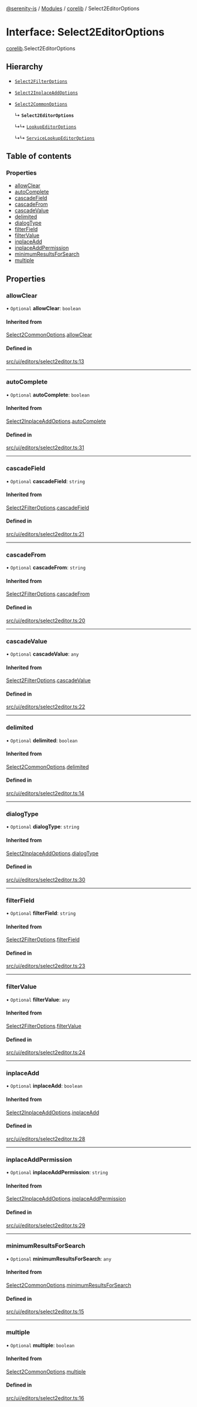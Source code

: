[@serenity-is](../README.md) / [Modules](../modules.md) / [corelib](../modules/corelib.md) / Select2EditorOptions

# Interface: Select2EditorOptions

[corelib](../modules/corelib.md).Select2EditorOptions

## Hierarchy

- [`Select2FilterOptions`](corelib.Select2FilterOptions.md)

- [`Select2InplaceAddOptions`](corelib.Select2InplaceAddOptions.md)

- [`Select2CommonOptions`](corelib.Select2CommonOptions.md)

  ↳ **`Select2EditorOptions`**

  ↳↳ [`LookupEditorOptions`](corelib.LookupEditorOptions.md)

  ↳↳ [`ServiceLookupEditorOptions`](corelib.ServiceLookupEditorOptions.md)

## Table of contents

### Properties

- [allowClear](corelib.Select2EditorOptions.md#allowclear)
- [autoComplete](corelib.Select2EditorOptions.md#autocomplete)
- [cascadeField](corelib.Select2EditorOptions.md#cascadefield)
- [cascadeFrom](corelib.Select2EditorOptions.md#cascadefrom)
- [cascadeValue](corelib.Select2EditorOptions.md#cascadevalue)
- [delimited](corelib.Select2EditorOptions.md#delimited)
- [dialogType](corelib.Select2EditorOptions.md#dialogtype)
- [filterField](corelib.Select2EditorOptions.md#filterfield)
- [filterValue](corelib.Select2EditorOptions.md#filtervalue)
- [inplaceAdd](corelib.Select2EditorOptions.md#inplaceadd)
- [inplaceAddPermission](corelib.Select2EditorOptions.md#inplaceaddpermission)
- [minimumResultsForSearch](corelib.Select2EditorOptions.md#minimumresultsforsearch)
- [multiple](corelib.Select2EditorOptions.md#multiple)

## Properties

### allowClear

• `Optional` **allowClear**: `boolean`

#### Inherited from

[Select2CommonOptions](corelib.Select2CommonOptions.md).[allowClear](corelib.Select2CommonOptions.md#allowclear)

#### Defined in

[src/ui/editors/select2editor.ts:13](https://github.com/serenity-is/serenity/blob/master/packages/corelib/src/ui/editors/select2editor.ts#line&#x3D;13)

___

### autoComplete

• `Optional` **autoComplete**: `boolean`

#### Inherited from

[Select2InplaceAddOptions](corelib.Select2InplaceAddOptions.md).[autoComplete](corelib.Select2InplaceAddOptions.md#autocomplete)

#### Defined in

[src/ui/editors/select2editor.ts:31](https://github.com/serenity-is/serenity/blob/master/packages/corelib/src/ui/editors/select2editor.ts#line&#x3D;31)

___

### cascadeField

• `Optional` **cascadeField**: `string`

#### Inherited from

[Select2FilterOptions](corelib.Select2FilterOptions.md).[cascadeField](corelib.Select2FilterOptions.md#cascadefield)

#### Defined in

[src/ui/editors/select2editor.ts:21](https://github.com/serenity-is/serenity/blob/master/packages/corelib/src/ui/editors/select2editor.ts#line&#x3D;21)

___

### cascadeFrom

• `Optional` **cascadeFrom**: `string`

#### Inherited from

[Select2FilterOptions](corelib.Select2FilterOptions.md).[cascadeFrom](corelib.Select2FilterOptions.md#cascadefrom)

#### Defined in

[src/ui/editors/select2editor.ts:20](https://github.com/serenity-is/serenity/blob/master/packages/corelib/src/ui/editors/select2editor.ts#line&#x3D;20)

___

### cascadeValue

• `Optional` **cascadeValue**: `any`

#### Inherited from

[Select2FilterOptions](corelib.Select2FilterOptions.md).[cascadeValue](corelib.Select2FilterOptions.md#cascadevalue)

#### Defined in

[src/ui/editors/select2editor.ts:22](https://github.com/serenity-is/serenity/blob/master/packages/corelib/src/ui/editors/select2editor.ts#line&#x3D;22)

___

### delimited

• `Optional` **delimited**: `boolean`

#### Inherited from

[Select2CommonOptions](corelib.Select2CommonOptions.md).[delimited](corelib.Select2CommonOptions.md#delimited)

#### Defined in

[src/ui/editors/select2editor.ts:14](https://github.com/serenity-is/serenity/blob/master/packages/corelib/src/ui/editors/select2editor.ts#line&#x3D;14)

___

### dialogType

• `Optional` **dialogType**: `string`

#### Inherited from

[Select2InplaceAddOptions](corelib.Select2InplaceAddOptions.md).[dialogType](corelib.Select2InplaceAddOptions.md#dialogtype)

#### Defined in

[src/ui/editors/select2editor.ts:30](https://github.com/serenity-is/serenity/blob/master/packages/corelib/src/ui/editors/select2editor.ts#line&#x3D;30)

___

### filterField

• `Optional` **filterField**: `string`

#### Inherited from

[Select2FilterOptions](corelib.Select2FilterOptions.md).[filterField](corelib.Select2FilterOptions.md#filterfield)

#### Defined in

[src/ui/editors/select2editor.ts:23](https://github.com/serenity-is/serenity/blob/master/packages/corelib/src/ui/editors/select2editor.ts#line&#x3D;23)

___

### filterValue

• `Optional` **filterValue**: `any`

#### Inherited from

[Select2FilterOptions](corelib.Select2FilterOptions.md).[filterValue](corelib.Select2FilterOptions.md#filtervalue)

#### Defined in

[src/ui/editors/select2editor.ts:24](https://github.com/serenity-is/serenity/blob/master/packages/corelib/src/ui/editors/select2editor.ts#line&#x3D;24)

___

### inplaceAdd

• `Optional` **inplaceAdd**: `boolean`

#### Inherited from

[Select2InplaceAddOptions](corelib.Select2InplaceAddOptions.md).[inplaceAdd](corelib.Select2InplaceAddOptions.md#inplaceadd)

#### Defined in

[src/ui/editors/select2editor.ts:28](https://github.com/serenity-is/serenity/blob/master/packages/corelib/src/ui/editors/select2editor.ts#line&#x3D;28)

___

### inplaceAddPermission

• `Optional` **inplaceAddPermission**: `string`

#### Inherited from

[Select2InplaceAddOptions](corelib.Select2InplaceAddOptions.md).[inplaceAddPermission](corelib.Select2InplaceAddOptions.md#inplaceaddpermission)

#### Defined in

[src/ui/editors/select2editor.ts:29](https://github.com/serenity-is/serenity/blob/master/packages/corelib/src/ui/editors/select2editor.ts#line&#x3D;29)

___

### minimumResultsForSearch

• `Optional` **minimumResultsForSearch**: `any`

#### Inherited from

[Select2CommonOptions](corelib.Select2CommonOptions.md).[minimumResultsForSearch](corelib.Select2CommonOptions.md#minimumresultsforsearch)

#### Defined in

[src/ui/editors/select2editor.ts:15](https://github.com/serenity-is/serenity/blob/master/packages/corelib/src/ui/editors/select2editor.ts#line&#x3D;15)

___

### multiple

• `Optional` **multiple**: `boolean`

#### Inherited from

[Select2CommonOptions](corelib.Select2CommonOptions.md).[multiple](corelib.Select2CommonOptions.md#multiple)

#### Defined in

[src/ui/editors/select2editor.ts:16](https://github.com/serenity-is/serenity/blob/master/packages/corelib/src/ui/editors/select2editor.ts#line&#x3D;16)
